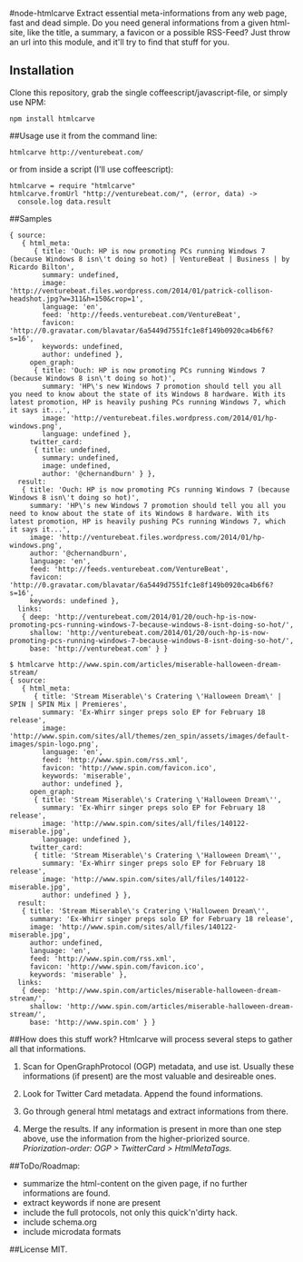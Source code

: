 #node-htmlcarve
Extract essential meta-informations from any web page, fast and dead simple.  Do you need general informations from a given html-site, like the title, a summary, a favicon or a possible RSS-Feed? Just throw an url into this module, and it'll try to find that stuff for you. 

## Installation
Clone this repository, grab the single coffeescript/javascript-file, or simply use NPM: 

```npm install htmlcarve```

##Usage
use it from the command line: 

```htmlcarve http://venturebeat.com/```

or from inside a script (I'll use coffeescript): 

```
htmlcarve = require "htmlcarve"
htmlcarve.fromUrl "http://venturebeat.com/", (error, data) ->
  console.log data.result
```

##Samples

```Shell
{ source: 
   { html_meta: 
      { title: 'Ouch: HP is now promoting PCs running Windows 7 (because Windows 8 isn\'t doing so hot) | VentureBeat | Business | by Ricardo Bilton',
        summary: undefined,
        image: 'http://venturebeat.files.wordpress.com/2014/01/patrick-collison-headshot.jpg?w=311&h=150&crop=1',
        language: 'en',
        feed: 'http://feeds.venturebeat.com/VentureBeat',
        favicon: 'http://0.gravatar.com/blavatar/6a5449d7551fc1e8f149b0920ca4b6f6?s=16',
        keywords: undefined,
        author: undefined },
     open_graph: 
      { title: 'Ouch: HP is now promoting PCs running Windows 7 (because Windows 8 isn\'t doing so hot)',
        summary: 'HP\'s new Windows 7 promotion should tell you all you need to know about the state of its Windows 8 hardware. With its latest promotion, HP is heavily pushing PCs running Windows 7, which it says it...',
        image: 'http://venturebeat.files.wordpress.com/2014/01/hp-windows.png',
        language: undefined },
     twitter_card: 
      { title: undefined,
        summary: undefined,
        image: undefined,
        author: '@chernandburn' } },
  result: 
   { title: 'Ouch: HP is now promoting PCs running Windows 7 (because Windows 8 isn\'t doing so hot)',
     summary: 'HP\'s new Windows 7 promotion should tell you all you need to know about the state of its Windows 8 hardware. With its latest promotion, HP is heavily pushing PCs running Windows 7, which it says it...',
     image: 'http://venturebeat.files.wordpress.com/2014/01/hp-windows.png',
     author: '@chernandburn',
     language: 'en',
     feed: 'http://feeds.venturebeat.com/VentureBeat',
     favicon: 'http://0.gravatar.com/blavatar/6a5449d7551fc1e8f149b0920ca4b6f6?s=16',
     keywords: undefined },
  links: 
   { deep: 'http://venturebeat.com/2014/01/20/ouch-hp-is-now-promoting-pcs-running-windows-7-because-windows-8-isnt-doing-so-hot/',
     shallow: 'http://venturebeat.com/2014/01/20/ouch-hp-is-now-promoting-pcs-running-windows-7-because-windows-8-isnt-doing-so-hot/',
     base: 'http://venturebeat.com' } }
```

```Shell
$ htmlcarve http://www.spin.com/articles/miserable-halloween-dream-stream/
{ source: 
   { html_meta: 
      { title: 'Stream Miserable\'s Cratering \'Halloween Dream\' | SPIN | SPIN Mix | Premieres',
        summary: 'Ex-Whirr singer preps solo EP for February 18 release',
        image: 'http://www.spin.com/sites/all/themes/zen_spin/assets/images/default-images/spin-logo.png',
        language: 'en',
        feed: 'http://www.spin.com/rss.xml',
        favicon: 'http://www.spin.com/favicon.ico',
        keywords: 'miserable',
        author: undefined },
     open_graph: 
      { title: 'Stream Miserable\'s Cratering \'Halloween Dream\'',
        summary: 'Ex-Whirr singer preps solo EP for February 18 release',
        image: 'http://www.spin.com/sites/all/files/140122-miserable.jpg',
        language: undefined },
     twitter_card: 
      { title: 'Stream Miserable\'s Cratering \'Halloween Dream\'',
        summary: 'Ex-Whirr singer preps solo EP for February 18 release',
        image: 'http://www.spin.com/sites/all/files/140122-miserable.jpg',
        author: undefined } },
  result: 
   { title: 'Stream Miserable\'s Cratering \'Halloween Dream\'',
     summary: 'Ex-Whirr singer preps solo EP for February 18 release',
     image: 'http://www.spin.com/sites/all/files/140122-miserable.jpg',
     author: undefined,
     language: 'en',
     feed: 'http://www.spin.com/rss.xml',
     favicon: 'http://www.spin.com/favicon.ico',
     keywords: 'miserable' },
  links: 
   { deep: 'http://www.spin.com/articles/miserable-halloween-dream-stream/',
     shallow: 'http://www.spin.com/articles/miserable-halloween-dream-stream/',
     base: 'http://www.spin.com' } }
```

##How does this stuff work?
Htmlcarve will process several steps to gather all that informations. 

1. Scan for OpenGraphProtocol (OGP) metadata, and use ist. Usually these informations (if present) are the most valuable and desireable ones. 

2. Look for Twitter Card metadata. Append the found informations.

3. Go through general html metatags and extract informations from there. 

4. Merge the results. If any information is present in more than one step above, use the information from the higher-priorized source. *Priorization-order: OGP > TwitterCard > HtmlMetaTags.*

##ToDo/Roadmap: 
- summarize the html-content on the given page, if no further informations are found. 
- extract keywords if none are present
- include the full protocols, not only this quick'n'dirty hack. 
- include schema.org
- include microdata formats

##License
MIT.
